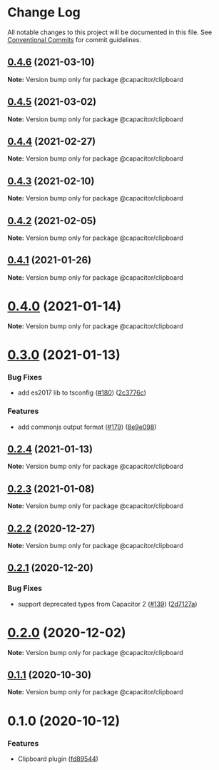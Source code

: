 # Change Log

All notable changes to this project will be documented in this file.
See [Conventional Commits](https://conventionalcommits.org) for commit guidelines.

## [0.4.6](https://github.com/ionic-team/capacitor-plugins/compare/@capacitor/clipboard@0.4.5...@capacitor/clipboard@0.4.6) (2021-03-10)

**Note:** Version bump only for package @capacitor/clipboard





## [0.4.5](https://github.com/ionic-team/capacitor-plugins/compare/@capacitor/clipboard@0.4.4...@capacitor/clipboard@0.4.5) (2021-03-02)

**Note:** Version bump only for package @capacitor/clipboard





## [0.4.4](https://github.com/ionic-team/capacitor-plugins/compare/@capacitor/clipboard@0.4.3...@capacitor/clipboard@0.4.4) (2021-02-27)

**Note:** Version bump only for package @capacitor/clipboard





## [0.4.3](https://github.com/ionic-team/capacitor-plugins/compare/@capacitor/clipboard@0.4.2...@capacitor/clipboard@0.4.3) (2021-02-10)

**Note:** Version bump only for package @capacitor/clipboard





## [0.4.2](https://github.com/ionic-team/capacitor-plugins/compare/@capacitor/clipboard@0.4.1...@capacitor/clipboard@0.4.2) (2021-02-05)

**Note:** Version bump only for package @capacitor/clipboard





## [0.4.1](https://github.com/ionic-team/capacitor-plugins/compare/@capacitor/clipboard@0.4.0...@capacitor/clipboard@0.4.1) (2021-01-26)

**Note:** Version bump only for package @capacitor/clipboard





# [0.4.0](https://github.com/ionic-team/capacitor-plugins/compare/@capacitor/clipboard@0.3.0...@capacitor/clipboard@0.4.0) (2021-01-14)

**Note:** Version bump only for package @capacitor/clipboard





# [0.3.0](https://github.com/ionic-team/capacitor-plugins/compare/@capacitor/clipboard@0.2.4...@capacitor/clipboard@0.3.0) (2021-01-13)


### Bug Fixes

* add es2017 lib to tsconfig ([#180](https://github.com/ionic-team/capacitor-plugins/issues/180)) ([2c3776c](https://github.com/ionic-team/capacitor-plugins/commit/2c3776c38ca025c5ee965dec10ccf1cdb6c02e2f))


### Features

* add commonjs output format ([#179](https://github.com/ionic-team/capacitor-plugins/issues/179)) ([8e9e098](https://github.com/ionic-team/capacitor-plugins/commit/8e9e09862064b3f6771d7facbc4008e995d9b463))





## [0.2.4](https://github.com/ionic-team/capacitor-plugins/compare/@capacitor/clipboard@0.2.3...@capacitor/clipboard@0.2.4) (2021-01-13)

**Note:** Version bump only for package @capacitor/clipboard





## [0.2.3](https://github.com/ionic-team/capacitor-plugins/compare/@capacitor/clipboard@0.2.2...@capacitor/clipboard@0.2.3) (2021-01-08)

**Note:** Version bump only for package @capacitor/clipboard





## [0.2.2](https://github.com/ionic-team/capacitor-plugins/compare/@capacitor/clipboard@0.2.1...@capacitor/clipboard@0.2.2) (2020-12-27)

**Note:** Version bump only for package @capacitor/clipboard





## [0.2.1](https://github.com/ionic-team/capacitor-plugins/compare/@capacitor/clipboard@0.2.0...@capacitor/clipboard@0.2.1) (2020-12-20)


### Bug Fixes

* support deprecated types from Capacitor 2 ([#139](https://github.com/ionic-team/capacitor-plugins/issues/139)) ([2d7127a](https://github.com/ionic-team/capacitor-plugins/commit/2d7127a488e26f0287951921a6db47c49d817336))





# [0.2.0](https://github.com/ionic-team/capacitor-plugins/compare/@capacitor/clipboard@0.1.1...@capacitor/clipboard@0.2.0) (2020-12-02)

**Note:** Version bump only for package @capacitor/clipboard





## [0.1.1](https://github.com/ionic-team/capacitor-plugins/compare/@capacitor/clipboard@0.1.0...@capacitor/clipboard@0.1.1) (2020-10-30)

**Note:** Version bump only for package @capacitor/clipboard





# 0.1.0 (2020-10-12)


### Features

* Clipboard plugin ([fd89544](https://github.com/ionic-team/capacitor-plugins/commit/fd895448fd7c6d105716b31eb4fe42762328513a))
